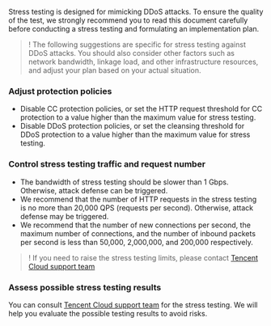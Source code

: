 ﻿

Stress testing is designed for mimicking DDoS attacks. To ensure the quality of the test, we strongly recommend you to read this document carefully before conducting a stress testing and formulating an implementation plan.

>! The following suggestions are specific for stress testing against DDoS attacks. You should also consider other factors such as network bandwidth, linkage load, and other infrastructure resources, and adjust your plan based on your actual situation.

### Adjust protection policies
- Disable CC protection policies, or set the HTTP request threshold for CC protection to a value higher than the maximum value for stress testing.
- Disable DDoS protection policies, or set the cleansing threshold for DDoS protection to a value higher than the maximum value for stress testing.

### Control stress testing traffic and request number
- The bandwidth of stress testing should be slower than 1 Gbps. Otherwise,  attack defense can be triggered.
- We recommend that the number of HTTP requests in the stress testing is no more than 20,000 QPS (requests per second). Otherwise,  attack defense may be triggered.
- We recommend that the number of new connections per second, the maximum number of connections, and the number of inbound packets per second is less than 50,000, 2,000,000, and 200,000 respectively.

>! If you need to raise the stress testing limits, please contact [Tencent Cloud support team](https://cloud.tencent.com/about/connect)

### Assess possible stress testing results
You can consult [Tencent Cloud support team](https://cloud.tencent.com/about/connect) for the stress testing. We will help you evaluate the possible testing results to avoid risks.

